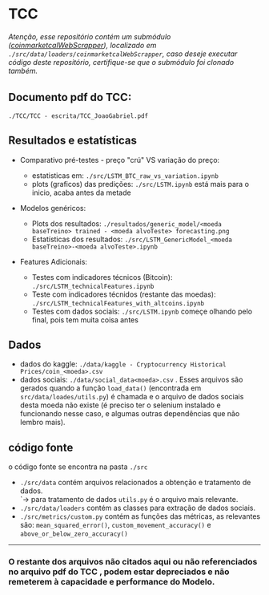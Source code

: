 # TCC

###### Atenção, esse repositório contém um submódulo ([coinmarketcalWebScrapper](https://github.com/jgabriel98/coinmarketcalWebScrapper/blob/master/README.md)), localizado em `./src/data/loaders/coinmarketcalWebScrapper`, caso deseje executar código deste repositório, certifique-se que o submódulo foi clonado também.

## Documento pdf do TCC:
 `./TCC/TCC - escrita/TCC_JoaoGabriel.pdf`

## Resultados e estatísticas
* Comparativo pré-testes - preço "crú" VS variação do preço:
  - estatisticas em: `./src/LSTM_BTC_raw_vs_variation.ipynb`
  - plots (graficos) das predições: `./src/LSTM.ipynb` está mais para o inicio, acaba antes da metade
* Modelos genéricos:
  - Plots dos resultados: `./resultados/generic_model/<moeda baseTreino> trained - <moeda alvoTeste> forecasting.png`
  - Estatísticas dos resultados: `./src/LSTM_GenericModel_<moeda baseTreino>-<moeda alvoTeste>.ipynb`
  
* Features Adicionais:
  - Testes com indicadores técnicos (Bitcoin): `./src/LSTM_technicalFeatures.ipynb`
  - Teste com indicadores técnidos (restante das moedas): `./src/LSTM_technicalFeatures_with_altcoins.ipynb`
  - Testes com dados sociais: `./src/LSTM.ipynb` começe olhando pelo final, pois tem muita coisa antes

## Dados
 - dados do kaggle: `./data/kaggle - Cryptocurrency Historical Prices/coin_<moeda>.csv`
 - dados sociais: `./data/social_data<moeda>.csv` . Esses arquivos são gerados quando a função `load_data()` (encontrada em `src/data/loades/utils.py`) 
 é chamada e o arquivo de dados sociais desta moeda não existe (é preciso ter o selenium instalado e funcionando nesse caso, e algumas outras dependências que não lembro mais).
 
 ## código fonte
 o código fonte se encontra na pasta `./src`
  - `./src/data` contém arquivos relacionados a obtenção e tratamento de dados.<br/>
    \`→ para tratamento de dados `utils.py` é o arquivo mais relevante.
  - `./src/data/loaders` contém as classes para extração de dados sociais.
  - `./src/metrics/custom.py` contém as funções das métricas, as relevantes são: `mean_squared_error()`, `custom_movement_accuracy()` e `above_or_below_zero_accuracy()`
  
-----------------------------------
### O restante dos arquivos não citados aqui ou não referenciados no arquivo pdf do TCC , podem estar depreciados e não remeterem à capacidade e performance do Modelo.
